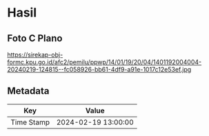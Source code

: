 # Hasil

## Foto C Plano

https://sirekap-obj-formc.kpu.go.id/afc2/pemilu/ppwp/14/01/19/20/04/1401192004004-20240219-124815--fc058926-bb61-4df9-a91e-1017c12e53ef.jpg


## Metadata

| Key        | Value               |
| ---------- | ------------------- |
| Time Stamp | 2024-02-19 13:00:00 |



